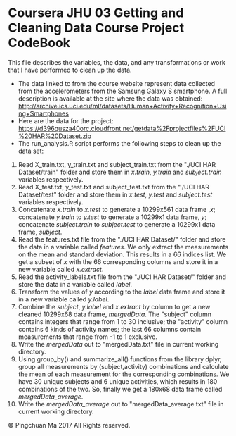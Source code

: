 # Coursera JHU 03 Getting and Cleaning Data Course Project CodeBook
This file describes the variables, the data, and any transformations or work that I have performed to clean up the data.  
* The data linked to from the course website represent data collected from the accelerometers from the Samsung Galaxy S smartphone. A full description is available at the site where the data was obtained:  
http://archive.ics.uci.edu/ml/datasets/Human+Activity+Recognition+Using+Smartphones      
* Here are the data for the project:
https://d396qusza40orc.cloudfront.net/getdata%2Fprojectfiles%2FUCI%20HAR%20Dataset.zip  
* The run_analysis.R script performs the following steps to clean up the data set:   
 1. Read X_train.txt, y_train.txt and subject_train.txt from the "./UCI HAR Dataset/train" folder and store them in *x.train*, *y.train* and *subject.train* variables respectively.       
 2. Read X_test.txt, y_test.txt and subject_test.txt from the "./UCI HAR Dataset/test" folder and store them in *x.test*, *y.test* and *subject.test* variables respectively.  
 3. Concatenate *x.train* to *x.test* to generate a 10299x561 data frame ,*x*; concatenate *y.train* to *y.test* to generate a 10299x1 data frame, *y*; concatenate *subject.train* to *subject.test* to generate a 10299x1 data frame, *subject*.  
 4. Read the features.txt file from the "./UCI HAR Dataset/" folder and store the data in a variable called *features*. We only extract the measurements on the mean and standard deviation. This results in a 66 indices list. We get a subset of *x* with the 66 corresponding columns and store it in a new variable called *x.extract*.   
 5. Read the activity_labels.txt file from the "./UCI HAR Dataset/" folder and store the data in a variable called *label*.
 6. Transform the values of *y* according to the *label* data frame and store it in a new variable called *y.label*.  
 7. Combine the *subject*, *y.label* and *x.extract* by column to get a new cleaned 10299x68 data frame, *mergedData*. The "subject" column contains integers that range from 1 to 30 inclusive; the "activity" column contains 6 kinds of activity names; the last 66 columns contain measurements that range from -1 to 1 exclusive.  
 8. Write the *mergedData* out to "mergedData.txt" file in current working directory.  
 9. Using group_by() and summarize_all() functions from the library dplyr, group all measurements by (subject,activity) combinations and calculate the mean of each measurement for the corresponding combinations. We have 30 unique subjects and 6 unique activities, which results in 180 combinations of the two. So, finally we get a 180x68 data frame called *mergedData_average*.
 10. Write the *mergedData_average* out to "mergedData_average.txt" file in current working directory. 
 
© Pingchuan Ma 2017 All Rights reserved.
